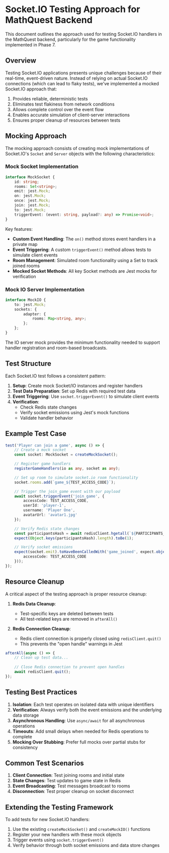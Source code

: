 # Socket.IO Testing Approach for MathQuest Backend

This document outlines the approach used for testing Socket.IO handlers in the MathQuest backend, particularly for the game functionality implemented in Phase 7.

## Overview

Testing Socket.IO applications presents unique challenges because of their real-time, event-driven nature. Instead of relying on actual Socket.IO connections (which can lead to flaky tests), we've implemented a mocked Socket.IO approach that:

1. Provides reliable, deterministic tests
2. Eliminates test flakiness from network conditions
3. Allows complete control over the event flow
4. Enables accurate simulation of client-server interactions
5. Ensures proper cleanup of resources between tests

## Mocking Approach

The mocking approach consists of creating mock implementations of Socket.IO's `Socket` and `Server` objects with the following characteristics:

### Mock Socket Implementation

```typescript
interface MockSocket {
    id: string;
    rooms: Set<string>;
    emit: jest.Mock;
    on: jest.Mock;
    once: jest.Mock;
    join: jest.Mock;
    to: jest.Mock;
    triggerEvent: (event: string, payload?: any) => Promise<void>;
}
```

Key features:
- **Custom Event Handling**: The `on()` method stores event handlers in a private map
- **Event Triggering**: A custom `triggerEvent()` method allows tests to simulate client events
- **Room Management**: Simulated room functionality using a Set to track joined rooms
- **Mocked Socket Methods**: All key Socket methods are Jest mocks for verification

### Mock IO Server Implementation

```typescript
interface MockIO {
    to: jest.Mock;
    sockets: {
        adapter: {
            rooms: Map<string, any>;
        };
    };
}
```

The IO server mock provides the minimum functionality needed to support handler registration and room-based broadcasts.

## Test Structure

Each Socket.IO test follows a consistent pattern:

1. **Setup**: Create mock Socket/IO instances and register handlers
2. **Test Data Preparation**: Set up Redis with required test data
3. **Event Triggering**: Use `socket.triggerEvent()` to simulate client events
4. **Verification**:
   - Check Redis state changes
   - Verify socket emissions using Jest's mock functions
   - Validate handler behavior

## Example Test Case

```typescript
test('Player can join a game', async () => {
    // Create a mock socket
    const socket: MockSocket = createMockSocket();

    // Register game handlers
    registerGameHandlers(io as any, socket as any);

    // Set up room to simulate socket.io room functionality
    socket.rooms.add(`game_${TEST_ACCESS_CODE}`);

    // Trigger the join_game event with our payload
    await socket.triggerEvent('join_game', {
        accessCode: TEST_ACCESS_CODE,
        userId: 'player-1',
        username: 'Player One',
        avatarUrl: 'avatar1.jpg'
    });

    // Verify Redis state changes
    const participantsHash = await redisClient.hgetall(`${PARTICIPANTS_KEY_PREFIX}${TEST_ACCESS_CODE}`);
    expect(Object.keys(participantsHash).length).toBe(1);

    // Verify socket emissions
    expect(socket.emit).toHaveBeenCalledWith('game_joined', expect.objectContaining({
        accessCode: TEST_ACCESS_CODE
    }));
});
```

## Resource Cleanup

A critical aspect of the testing approach is proper resource cleanup:

1. **Redis Data Cleanup**:
   - Test-specific keys are deleted between tests
   - All test-related keys are removed in `afterAll()`

2. **Redis Connection Cleanup**:
   - Redis client connection is properly closed using `redisClient.quit()`
   - This prevents the "open handle" warnings in Jest

```typescript
afterAll(async () => {
    // Clean up test data...
    
    // Close Redis connection to prevent open handles
    await redisClient.quit();
});
```

## Testing Best Practices

1. **Isolation**: Each test operates on isolated data with unique identifiers
2. **Verification**: Always verify both the event emissions and the underlying data storage
3. **Asynchronous Handling**: Use `async/await` for all asynchronous operations
4. **Timeouts**: Add small delays when needed for Redis operations to complete
5. **Mocking Over Stubbing**: Prefer full mocks over partial stubs for consistency

## Common Test Scenarios

1. **Client Connection**: Test joining rooms and initial state
2. **State Changes**: Test updates to game state in Redis
3. **Event Broadcasting**: Test messages broadcast to rooms
4. **Disconnection**: Test proper cleanup on socket disconnect

## Extending the Testing Framework

To add tests for new Socket.IO handlers:

1. Use the existing `createMockSocket()` and `createMockIO()` functions
2. Register your new handlers with these mock objects
3. Trigger events using `socket.triggerEvent()`
4. Verify behavior through both socket emissions and data store changes
